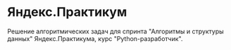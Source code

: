 # Яндекс.Практикум
Решение алгоритмических задач для спринта "Алгоритмы и структуры данных" Яндекс.Практикума, курс
"Python-разработчик".
